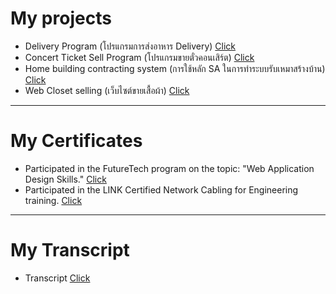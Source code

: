 # My projects
* Delivery Program (โปรแกรมการส่งอาหาร Delivery) [Click](Delivery.pdf)
* Concert Ticket Sell Program (โปรแกรมขายตั๋วคอนเสิร์ต) [Click](Concert_Ticket_Sell.pdf)
* Home building contracting system (การใช้หลัก SA ในการทำระบบรับเหมาสร้างบ้าน) [Click](830_ตั้งหวังเจ๊ง.pdf)
* Web Closet selling (เว็บไซต์ขายเสื้อผ้า) [Click](シャツ.pdf)
  
---

# My Certificates
* Participated in the FutureTech program on the topic: "Web Application Design Skills." [Click](img/ทิพวรรณ_งบกระโทก.pdf)
* Participated in the LINK Certified Network Cabling for Engineering training. [Click](img/Date_of_Valid_04_October_2026.pdf)

---

# My Transcript
* Transcript [Click](img/transcript_30000108295.pdf)


